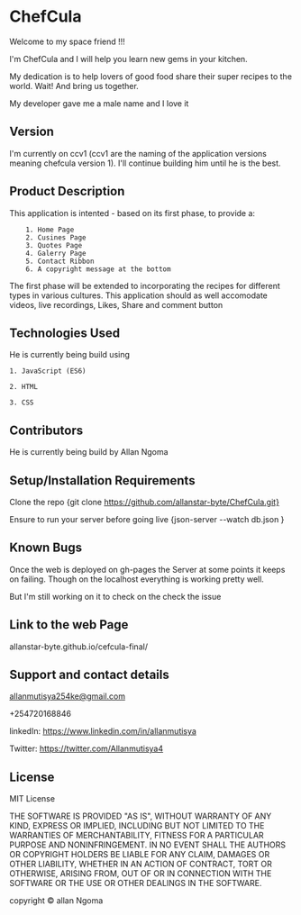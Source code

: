 # ChefCula

Welcome to my space friend !!!

I'm ChefCula and I will help you learn new gems in your kitchen.

My dedication is to help lovers of good food share their super recipes to the world. Wait! And bring us together. 

My developer gave me a male name and I love it 

## Version
I'm currently on ccv1 (ccv1 are the naming of the application versions meaning chefcula version 1). I'll continue building him until he is the best.

## Product Description

This application is intented - based on its first phase, to provide a:

        1. Home Page
        2. Cusines Page
        3. Quotes Page
        4. Galerry Page
        5. Contact Ribbon
        6. A copyright message at the bottom

The first phase will be extended to incorporating the recipes for different types in various cultures. This application should as well accomodate videos, live recordings, Likes, Share and comment button

## Technologies Used

He is currently being build using

    1. JavaScript (ES6)
    
    2. HTML

    3. CSS

## Contributors

He is currently being build by Allan Ngoma

## Setup/Installation Requirements

Clone the repo {git clone https://github.com/allanstar-byte/ChefCula.git}

Ensure to run your server before going live  {json-server --watch db.json }

## Known Bugs

Once the web is deployed on gh-pages the Server at some points it keeps on failing. Though on the localhost everything is working pretty well. 

But I'm still working on it to check on the check the issue

## Link to the web Page

allanstar-byte.github.io/cefcula-final/

## Support and contact details

allanmutisya254ke@gmail.com

+254720168846

linkedIn: https://www.linkedin.com/in/allanmutisya

Twitter: https://twitter.com/Allanmutisya4


## License
MIT License

THE SOFTWARE IS PROVIDED "AS IS", WITHOUT WARRANTY OF ANY KIND, EXPRESS OR IMPLIED, INCLUDING BUT NOT LIMITED TO THE WARRANTIES OF MERCHANTABILITY, FITNESS FOR A PARTICULAR PURPOSE AND NONINFRINGEMENT. IN NO EVENT SHALL THE AUTHORS OR COPYRIGHT HOLDERS BE LIABLE FOR ANY CLAIM, DAMAGES OR OTHER LIABILITY, WHETHER IN AN ACTION OF CONTRACT, TORT OR OTHERWISE, ARISING FROM, OUT OF OR IN CONNECTION WITH THE SOFTWARE OR THE USE OR OTHER DEALINGS IN THE SOFTWARE.


copyright &copy; allan Ngoma